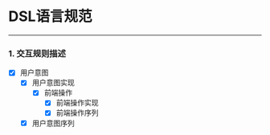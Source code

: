 # DSL语言规范

-----

### 1. 交互规则描述

- [x] 用户意图 
  - [x] 用户意图实现
    - [x] 前端操作
      - [x] 前端操作实现
      - [x] 前端操作序列
  - [x] 用户意图序列
